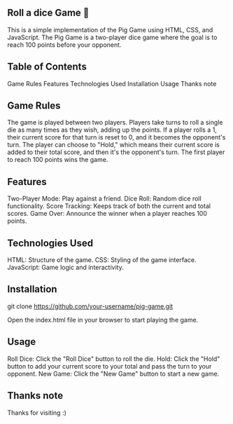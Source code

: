 ## Roll a dice Game 🎲
This is a simple implementation of the Pig Game using HTML, CSS, and JavaScript. The Pig Game is a two-player dice game where the goal is to reach 100 points before your opponent.

## Table of Contents
Game Rules
Features
Technologies Used
Installation
Usage
Thanks note

## Game Rules
The game is played between two players.
Players take turns to roll a single die as many times as they wish, adding up the points.
If a player rolls a 1, their current score for that turn is reset to 0, and it becomes the opponent's turn.
The player can choose to "Hold," which means their current score is added to their total score, and then it's the opponent's turn.
The first player to reach 100 points wins the game.

## Features
Two-Player Mode: Play against a friend.
Dice Roll: Random dice roll functionality.
Score Tracking: Keeps track of both the current and total scores.
Game Over: Announce the winner when a player reaches 100 points.

## Technologies Used
HTML: Structure of the game.
CSS: Styling of the game interface.
JavaScript: Game logic and interactivity.

## Installation
git clone https://github.com/your-username/pig-game.git

Open the index.html file in your browser to start playing the game.

## Usage
Roll Dice: Click the "Roll Dice" button to roll the die.
Hold: Click the "Hold" button to add your current score to your total and pass the turn to your opponent.
New Game: Click the "New Game" button to start a new game.

## Thanks note
Thanks for visiting :)

